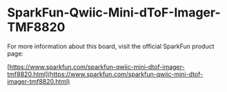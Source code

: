 # SparkFun-Qwiic-Mini-dToF-Imager-TMF8820

For more information about this board, visit the official SparkFun product page:

[https://www.sparkfun.com/sparkfun-qwiic-mini-dtof-imager-tmf8820.html](https://www.sparkfun.com/sparkfun-qwiic-mini-dtof-imager-tmf8820.html) 